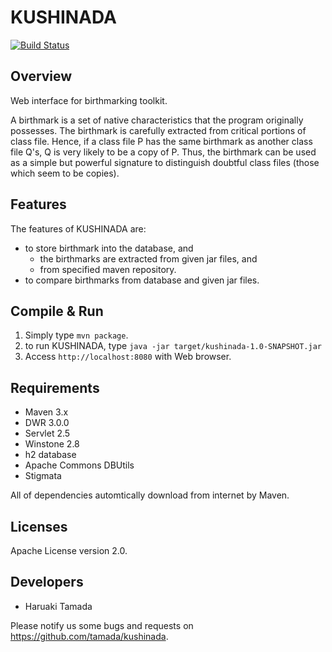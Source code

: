 # KUSHINADA

[![Build Status](https://travis-ci.org/tamada/kushinada.svg)](https://travis-ci.org/tamada/kushinada)

## Overview

Web interface for birthmarking toolkit.

A birthmark is a set of native characteristics that the program
originally possesses. The birthmark is carefully extracted from
critical portions of class file. Hence, if a class file P has the same
birthmark as another class file Q's, Q is very likely to be a copy of
P. Thus, the birthmark can be used as a simple but powerful signature
to distinguish doubtful class files (those which seem to be copies).

## Features

The features of KUSHINADA are:
* to store birthmark into the database, and
    * the birthmarks are extracted from given jar files, and
    * from specified maven repository.
* to compare birthmarks from database and given jar files.

## Compile & Run

1. Simply type ```mvn package```.
2. to run KUSHINADA, type ```java -jar target/kushinada-1.0-SNAPSHOT.jar```
3. Access ```http://localhost:8080``` with Web browser.

## Requirements

* Maven 3.x
* DWR 3.0.0
* Servlet 2.5
* Winstone 2.8
* h2 database
* Apache Commons DBUtils
* Stigmata

All of dependencies automtically download from internet by Maven.

## Licenses

Apache License version 2.0.

## Developers

* Haruaki Tamada

Please notify us some bugs and requests on https://github.com/tamada/kushinada.
